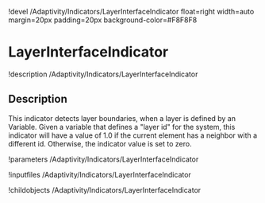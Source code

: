 !devel /Adaptivity/Indicators/LayerInterfaceIndicator float=right width=auto margin=20px padding=20px background-color=#F8F8F8

# LayerInterfaceIndicator

!description /Adaptivity/Indicators/LayerInterfaceIndicator

## Description
This indicator detects layer boundaries, when a layer is defined by an Variable. Given a variable that defines a
"layer id" for the system, this indicator will have a value of 1.0 if the current element has a neighbor with
a different id. Otherwise, the indicator value is set to zero.

!parameters /Adaptivity/Indicators/LayerInterfaceIndicator

!inputfiles /Adaptivity/Indicators/LayerInterfaceIndicator

!childobjects /Adaptivity/Indicators/LayerInterfaceIndicator
